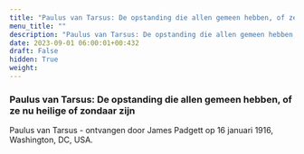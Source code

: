 ```yaml
---
title: "Paulus van Tarsus: De opstanding die allen gemeen hebben, of ze nu heilige of zondaar zijn"
menu_title: ""
description: "Paulus van Tarsus: De opstanding die allen gemeen hebben, of ze nu heilige of zondaar zijn"
date: 2023-09-01 06:00:01+00:432
draft: False
hidden: True
weight:
---
```

### Paulus van Tarsus: De opstanding die allen gemeen hebben, of ze nu heilige of zondaar zijn

Paulus van Tarsus - ontvangen door James Padgett op 16 januari 1916, Washington, DC, USA.
